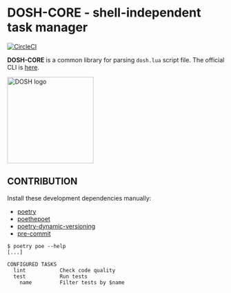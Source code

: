 # DOSH-CORE - shell-independent task manager

[![CircleCI](https://dl.circleci.com/status-badge/img/gh/gkmngrgn/dosh-core/tree/main.svg?style=svg)](https://dl.circleci.com/status-badge/redirect/gh/gkmngrgn/dosh-core/tree/main)

**DOSH-CORE** is a common library for parsing `dosh.lua` script file. The official CLI is [here](https://github.com/gkmngrgn/dosh-cli).

<img src="https://raw.githubusercontent.com/gkmngrgn/dosh-core/main/dosh-logo.svg"
     width="200"
     alt="DOSH logo" />


## CONTRIBUTION

Install these development dependencies manually:

- [poetry](https://python-poetry.org/)
- [poethepoet](https://github.com/nat-n/poethepoet)
- [poetry-dynamic-versioning](https://github.com/mtkennerly/poetry-dynamic-versioning)
- [pre-commit](https://pre-commit.com/)

```shell
$ poetry poe --help
[...]

CONFIGURED TASKS
  lint           Check code quality
  test           Run tests
    name         Filter tests by $name
```
